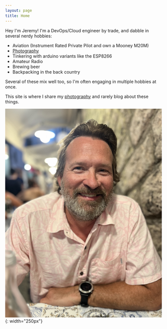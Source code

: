```yaml
---
layout: page
title: Home
---
```


Hey I'm Jeremy! I'm a DevOps/Cloud engineer by trade, and dabble in several
nerdy hobbies:

- Aviation (Instrument Rated Private Pilot and own a Mooney M20M)
- [Photography](https://photography.skyfarer.cloud)
- Tinkering with arduino variants like the ESP8266
- Amateur Radio
- Brewing beer
- Backpacking in the back country

Several of these mix well too, so I'm often engaging in multiple hobbies at
once.

This site is where I share my [photography](https://photography.skyfarer.cloud) and rarely blog about these things.

![image](/assets/images/IMG_3677.jpg){: width="250px"}
